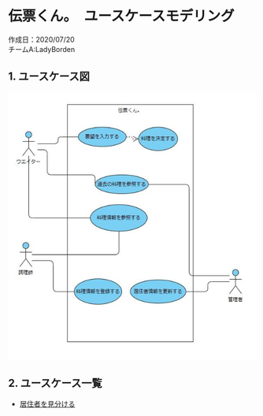 # 伝票くん。　ユースケースモデリング

作成日：2020/07/20  
チームA:LadyBorden

## 1. ユースケース図

<img src="./ユースケース/ユースケース図.jpg">

## 2. ユースケース一覧
- [居住者を見分ける](./ユースケース/ユースケース_居住者を見分ける.md)
